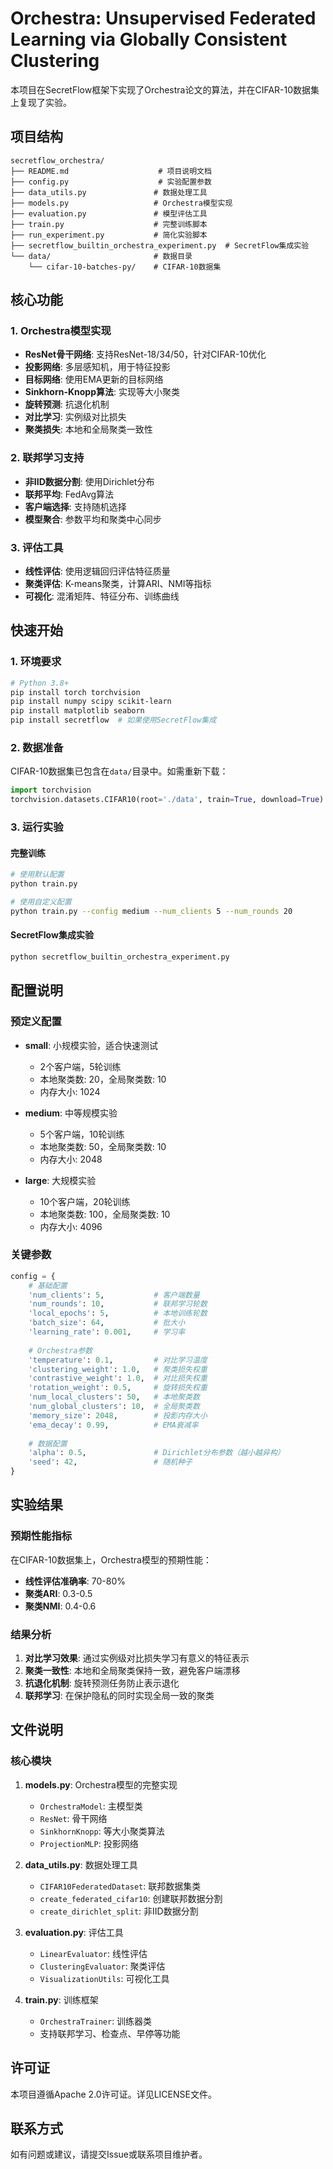# Orchestra: Unsupervised Federated Learning via Globally Consistent Clustering

本项目在SecretFlow框架下实现了Orchestra论文的算法，并在CIFAR-10数据集上复现了实验。

## 项目结构

```
secretflow_orchestra/
├── README.md                    # 项目说明文档
├── config.py                    # 实验配置参数
├── data_utils.py               # 数据处理工具
├── models.py                   # Orchestra模型实现
├── evaluation.py               # 模型评估工具
├── train.py                    # 完整训练脚本
├── run_experiment.py           # 简化实验脚本
├── secretflow_builtin_orchestra_experiment.py  # SecretFlow集成实验
└── data/                       # 数据目录
    └── cifar-10-batches-py/    # CIFAR-10数据集
```

## 核心功能

### 1. Orchestra模型实现
- **ResNet骨干网络**: 支持ResNet-18/34/50，针对CIFAR-10优化
- **投影网络**: 多层感知机，用于特征投影
- **目标网络**: 使用EMA更新的目标网络
- **Sinkhorn-Knopp算法**: 实现等大小聚类
- **旋转预测**: 抗退化机制
- **对比学习**: 实例级对比损失
- **聚类损失**: 本地和全局聚类一致性

### 2. 联邦学习支持
- **非IID数据分割**: 使用Dirichlet分布
- **联邦平均**: FedAvg算法
- **客户端选择**: 支持随机选择
- **模型聚合**: 参数平均和聚类中心同步

### 3. 评估工具
- **线性评估**: 使用逻辑回归评估特征质量
- **聚类评估**: K-means聚类，计算ARI、NMI等指标
- **可视化**: 混淆矩阵、特征分布、训练曲线

## 快速开始

### 1. 环境要求

```bash
# Python 3.8+
pip install torch torchvision
pip install numpy scipy scikit-learn
pip install matplotlib seaborn
pip install secretflow  # 如果使用SecretFlow集成
```

### 2. 数据准备

CIFAR-10数据集已包含在`data/`目录中。如需重新下载：

```python
import torchvision
torchvision.datasets.CIFAR10(root='./data', train=True, download=True)
```

### 3. 运行实验


#### 完整训练

```bash
# 使用默认配置
python train.py

# 使用自定义配置
python train.py --config medium --num_clients 5 --num_rounds 20
```

#### SecretFlow集成实验

```bash
python secretflow_builtin_orchestra_experiment.py
```

## 配置说明

### 预定义配置

- **small**: 小规模实验，适合快速测试
  - 2个客户端，5轮训练
  - 本地聚类数: 20，全局聚类数: 10
  - 内存大小: 1024

- **medium**: 中等规模实验
  - 5个客户端，10轮训练
  - 本地聚类数: 50，全局聚类数: 10
  - 内存大小: 2048

- **large**: 大规模实验
  - 10个客户端，20轮训练
  - 本地聚类数: 100，全局聚类数: 10
  - 内存大小: 4096

### 关键参数

```python
config = {
    # 基础配置
    'num_clients': 5,           # 客户端数量
    'num_rounds': 10,           # 联邦学习轮数
    'local_epochs': 5,          # 本地训练轮数
    'batch_size': 64,           # 批大小
    'learning_rate': 0.001,     # 学习率
    
    # Orchestra参数
    'temperature': 0.1,         # 对比学习温度
    'clustering_weight': 1.0,   # 聚类损失权重
    'contrastive_weight': 1.0,  # 对比损失权重
    'rotation_weight': 0.5,     # 旋转损失权重
    'num_local_clusters': 50,   # 本地聚类数
    'num_global_clusters': 10,  # 全局聚类数
    'memory_size': 2048,        # 投影内存大小
    'ema_decay': 0.99,          # EMA衰减率
    
    # 数据配置
    'alpha': 0.5,               # Dirichlet分布参数（越小越异构）
    'seed': 42,                 # 随机种子
}
```

## 实验结果

### 预期性能指标

在CIFAR-10数据集上，Orchestra模型的预期性能：

- **线性评估准确率**: 70-80%
- **聚类ARI**: 0.3-0.5
- **聚类NMI**: 0.4-0.6

### 结果分析

1. **对比学习效果**: 通过实例级对比损失学习有意义的特征表示
2. **聚类一致性**: 本地和全局聚类保持一致，避免客户端漂移
3. **抗退化机制**: 旋转预测任务防止表示退化
4. **联邦学习**: 在保护隐私的同时实现全局一致的聚类

## 文件说明

### 核心模块

1. **models.py**: Orchestra模型的完整实现
   - `OrchestraModel`: 主模型类
   - `ResNet`: 骨干网络
   - `SinkhornKnopp`: 等大小聚类算法
   - `ProjectionMLP`: 投影网络

2. **data_utils.py**: 数据处理工具
   - `CIFAR10FederatedDataset`: 联邦数据集类
   - `create_federated_cifar10`: 创建联邦数据分割
   - `create_dirichlet_split`: 非IID数据分割

3. **evaluation.py**: 评估工具
   - `LinearEvaluator`: 线性评估
   - `ClusteringEvaluator`: 聚类评估
   - `VisualizationUtils`: 可视化工具

4. **train.py**: 训练框架
   - `OrchestraTrainer`: 训练器类
   - 支持联邦学习、检查点、早停等功能



## 许可证

本项目遵循Apache 2.0许可证。详见LICENSE文件。

## 联系方式

如有问题或建议，请提交Issue或联系项目维护者。